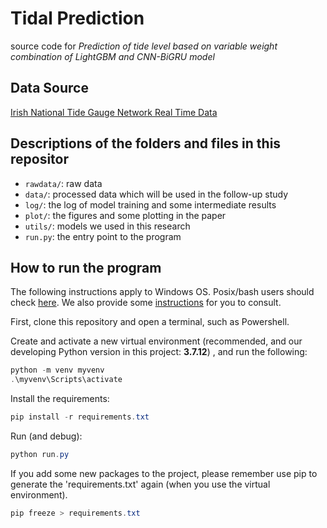 # Tidal Prediction
source code for *Prediction of tide level based on variable weight combination of LightGBM and CNN-BiGRU model*

## Data Source
[Irish National Tide Gauge Network Real Time Data](https://erddap.marine.ie/erddap/tabledap/IrishNationalTideGaugeNetwork.html)


## Descriptions of the folders and files in this repositor

- `rawdata/`: raw data
- `data/`: processed data which will be used in the follow-up study
- `log/`: the log of model training and some intermediate results
- `plot/`: the figures and some plotting in the paper
- `utils/`: models we used in this research
- `run.py`: the entry point to the program

## How to run the program

The following instructions apply to Windows OS. Posix/bash users should check
[here](https://docs.python.org/3/library/venv.html). We also provide some [instructions](https://packaging.python.org/en/latest/guides/installing-using-pip-and-virtual-environments/#creating-a-virtual-environment) for you to consult.

First, clone this repository and open a terminal, such as Powershell.

Create and activate a new virtual environment (recommended, and our developing Python version in this project: **3.7.12**) , and run
the following:

```powershell
python -m venv myvenv
.\myvenv\Scripts\activate
```

Install the requirements:

```powershell
pip install -r requirements.txt
```
Run (and debug):

```powershell
python run.py
```

If you add some new packages to the project, please remember use pip to generate the 'requirements.txt' again (when you use the virtual environment).
```powershell
pip freeze > requirements.txt
```
